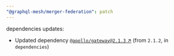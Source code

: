 ```yaml
---
"@graphql-mesh/merger-federation": patch
---
```


dependencies updates: 

- Updated dependency [`@apollo/gateway@2.1.3` ↗︎](https://www.npmjs.com/package/@apollo/gateway/v/2.1.3) (from `2.1.2`, in `dependencies`)
